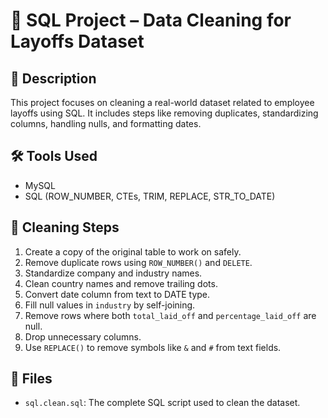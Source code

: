 # 🧹 SQL Project – Data Cleaning for Layoffs Dataset

## 📌 Description
This project focuses on cleaning a real-world dataset related to employee layoffs using SQL. It includes steps like removing duplicates, standardizing columns, handling nulls, and formatting dates.

## 🛠️ Tools Used
- MySQL
- SQL (ROW_NUMBER, CTEs, TRIM, REPLACE, STR_TO_DATE)

## 🧼 Cleaning Steps

1. Create a copy of the original table to work on safely.
2. Remove duplicate rows using `ROW_NUMBER()` and `DELETE`.
3. Standardize company and industry names.
4. Clean country names and remove trailing dots.
5. Convert date column from text to DATE type.
6. Fill null values in `industry` by self-joining.
7. Remove rows where both `total_laid_off` and `percentage_laid_off` are null.
8. Drop unnecessary columns.
9. Use `REPLACE()` to remove symbols like `&` and `#` from text fields.

## 📁 Files
- `sql.clean.sql`: The complete SQL script used to clean the dataset.
